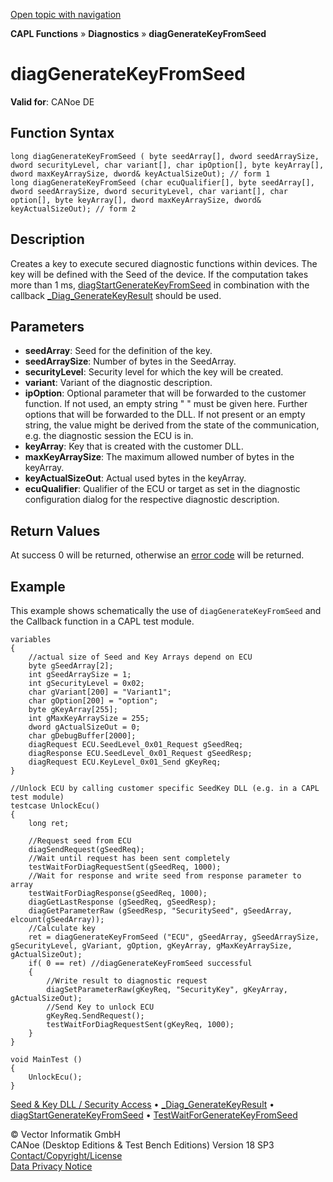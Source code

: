 [Open topic with navigation](../../../../../CANoeDEFamily.htm#Topics/CAPLFunctions/Diagnostics/Functions/CAPLfunctionDiagGenerateKeyFromSeed.md)

**CAPL Functions** » **Diagnostics** » **diagGenerateKeyFromSeed**

# diagGenerateKeyFromSeed

**Valid for**: CANoe DE

## Function Syntax

```plaintext
long diagGenerateKeyFromSeed ( byte seedArray[], dword seedArraySize, dword securityLevel, char variant[], char ipOption[], byte keyArray[], dword maxKeyArraySize, dword& keyActualSizeOut); // form 1
long diagGenerateKeyFromSeed (char ecuQualifier[], byte seedArray[], dword seedArraySize, dword securityLevel, char variant[], char option[], byte keyArray[], dword maxKeyArraySize, dword& keyActualSizeOut); // form 2
```

## Description

Creates a key to execute secured diagnostic functions within devices. The key will be defined with the Seed of the device. If the computation takes more than 1 ms, [diagStartGenerateKeyFromSeed](CAPLfunctionDiagStartGenerateKeyFromSeed.md) in combination with the callback [_Diag_GenerateKeyResult](CAPLfunctionDiagGenerateKeyResult.md) should be used.

## Parameters

- **seedArray**: Seed for the definition of the key.
- **seedArraySize**: Number of bytes in the SeedArray.
- **securityLevel**: Security level for which the key will be created.
- **variant**: Variant of the diagnostic description.
- **ipOption**: Optional parameter that will be forwarded to the customer function. If not used, an empty string " " must be given here. Further options that will be forwarded to the DLL. If not present or an empty string, the value might be derived from the state of the communication, e.g. the diagnostic session the ECU is in.
- **keyArray**: Key that is created with the customer DLL.
- **maxKeyArraySize**: The maximum allowed number of bytes in the keyArray.
- **keyActualSizeOut**: Actual used bytes in the keyArray.
- **ecuQualifier**: Qualifier of the ECU or target as set in the diagnostic configuration dialog for the respective diagnostic description.

## Return Values

At success 0 will be returned, otherwise an [error code](../CAPLfunctionsDiagnosticsErrorCode.md) will be returned.

## Example

This example shows schematically the use of `diagGenerateKeyFromSeed` and the Callback function in a CAPL test module.

```plaintext
variables
{
    //actual size of Seed and Key Arrays depend on ECU
    byte gSeedArray[2];
    int gSeedArraySize = 1;
    int gSecurityLevel = 0x02;
    char gVariant[200] = "Variant1";
    char gOption[200] = "option";
    byte gKeyArray[255];
    int gMaxKeyArraySize = 255;
    dword gActualSizeOut = 0;
    char gDebugBuffer[2000];
    diagRequest ECU.SeedLevel_0x01_Request gSeedReq;
    diagResponse ECU.SeedLevel_0x01_Request gSeedResp;
    diagRequest ECU.KeyLevel_0x01_Send gKeyReq;
}

//Unlock ECU by calling customer specific SeedKey DLL (e.g. in a CAPL test module)
testcase UnlockEcu()
{
    long ret;

    //Request seed from ECU
    diagSendRequest(gSeedReq);
    //Wait until request has been sent completely
    testWaitForDiagRequestSent(gSeedReq, 1000);
    //Wait for response and write seed from response parameter to array
    testWaitForDiagResponse(gSeedReq, 1000);
    diagGetLastResponse (gSeedReq, gSeedResp);
    diagGetParameterRaw (gSeedResp, "SecuritySeed", gSeedArray, elcount(gSeedArray));
    //Calculate key
    ret = diagGenerateKeyFromSeed ("ECU", gSeedArray, gSeedArraySize, gSecurityLevel, gVariant, gOption, gKeyArray, gMaxKeyArraySize, gActualSizeOut);
    if( 0 == ret) //diagGenerateKeyFromSeed successful
    {
        //Write result to diagnostic request
        diagSetParameterRaw(gKeyReq, "SecurityKey", gKeyArray, gActualSizeOut);
        //Send Key to unlock ECU
        gKeyReq.SendRequest();
        testWaitForDiagRequestSent(gKeyReq, 1000);
    }
}

void MainTest ()
{
    UnlockEcu();
}
```

[Seed & Key DLL / Security Access](../../../CANoeCANalyzer/Diagnostics/Special/DiagSecurityDLLAccess.md) • [_Diag_GenerateKeyResult](CAPLfunctionDiagGenerateKeyResult.md) • [diagStartGenerateKeyFromSeed](CAPLfunctionDiagStartGenerateKeyFromSeed.md) • [TestWaitForGenerateKeyFromSeed](../../Test/Functions/CAPLfunctionTestWaitForGenerateKeyFromSeed.md)

© Vector Informatik GmbH  
CANoe (Desktop Editions & Test Bench Editions) Version 18 SP3  
[Contact/Copyright/License](../../../Shared/ContactCopyrightLicense.md)  
[Data Privacy Notice](https://www.vector.com/int/en/company/get-info/privacy-policy/)